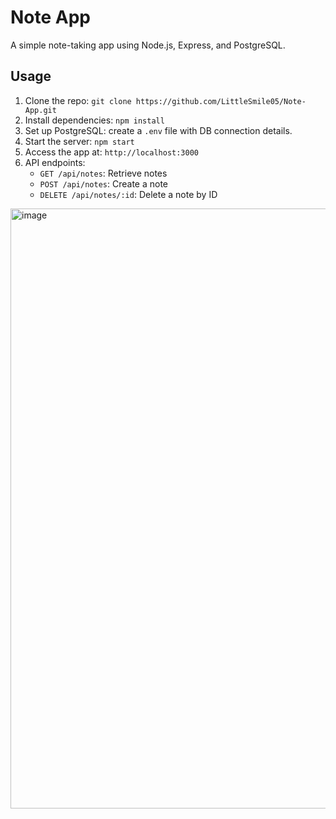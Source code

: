 # Note App

A simple note-taking app using Node.js, Express, and PostgreSQL.

## Usage

1. Clone the repo: `git clone https://github.com/LittleSmile05/Note-App.git`
2. Install dependencies: `npm install`
3. Set up PostgreSQL: create a `.env` file with DB connection details.
4. Start the server: `npm start`
5. Access the app at: `http://localhost:3000`
6. API endpoints:
   - `GET /api/notes`: Retrieve notes
   - `POST /api/notes`: Create a note
   - `DELETE /api/notes/:id`: Delete a note by ID

<img width="960" alt="image" src="https://github.com/LittleSmile05/Note-App/assets/111835072/85c43cde-6ceb-427d-8726-01dcc771ccea">



